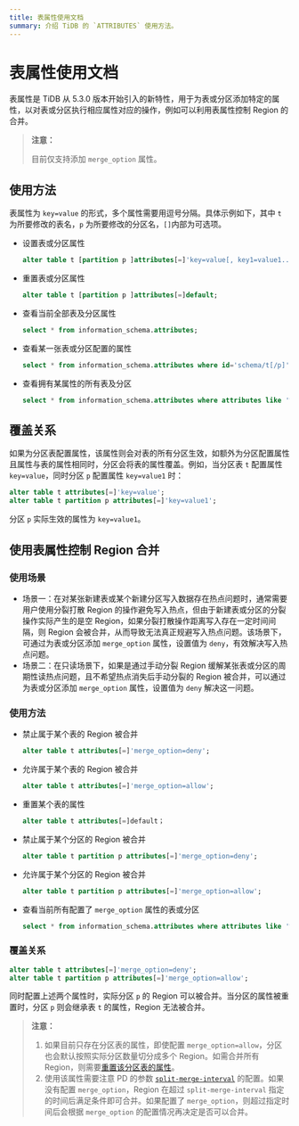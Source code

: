 ```yaml
---
title: 表属性使用文档
summary: 介绍 TiDB 的 `ATTRIBUTES` 使用方法。
---
```


# 表属性使用文档

表属性是 TiDB 从 5.3.0 版本开始引入的新特性，用于为表或分区添加特定的属性，以对表或分区执行相应属性对应的操作，例如可以利用表属性控制 Region 的合并。

> **注意：** 
> 
> 目前仅支持添加 `merge_option` 属性。

## 使用方法

表属性为 `key=value` 的形式，多个属性需要用逗号分隔。具体示例如下，其中 `t` 为所要修改的表名，`p` 为所要修改的分区名，`[]`内部为可选项。

+ 设置表或分区属性

    ```sql
    alter table t [partition p ]attributes[=]'key=value[, key1=value1...]';
    ```

+ 重置表或分区属性

    ```sql
    alter table t [partition p ]attributes[=]default;
    ```

+ 查看当前全部表及分区属性

    ```sql
    select * from information_schema.attributes;
    ```

+ 查看某一张表或分区配置的属性

    ```sql
    select * from information_schema.attributes where id='schema/t[/p]';
    ```

+ 查看拥有某属性的所有表及分区

    ```sql
    select * from information_schema.attributes where attributes like '%key%';
    ```

## 覆盖关系
如果为分区表配置属性，该属性则会对表的所有分区生效，如额外为分区配置属性且属性与表的属性相同时，分区会将表的属性覆盖。例如，当分区表 `t` 配置属性 `key=value`，同时分区 `p` 配置属性 `key=value1` 时：

```sql
alter table t attributes[=]'key=value';
alter table t partition p attributes[=]'key=value1';
```

分区 `p` 实际生效的属性为 `key=value1`。

## 使用表属性控制 Region 合并

### 使用场景

+ 场景一：在对某张新建表或某个新建分区写入数据存在热点问题时，通常需要用户使用分裂打散 Region 的操作避免写入热点，但由于新建表或分区的分裂操作实际产生的是空 Region，如果分裂打散操作距离写入存在一定时间间隔，则 Region 会被合并，从而导致无法真正规避写入热点问题。该场景下，可通过为表或分区添加 `merge_option` 属性，设置值为 `deny`，有效解决写入热点问题。
+ 场景二：在只读场景下，如果是通过手动分裂 Region 缓解某张表或分区的周期性读热点问题，且不希望热点消失后手动分裂的 Region 被合并，可以通过为表或分区添加 `merge_option` 属性，设置值为 `deny` 解决这一问题。

### 使用方法

+ 禁止属于某个表的 Region 被合并

    ```sql
    alter table t attributes[=]'merge_option=deny';
    ```

+ 允许属于某个表的 Region 被合并

    ```sql
    alter table t attributes[=]'merge_option=allow';
    ```

+ 重置某个表的属性

    ```sql
    alter table t attributes[=]default；
    ```

+ 禁止属于某个分区的 Region 被合并

    ```sql
    alter table t partition p attributes[=]'merge_option=deny';
    ```

+ 允许属于某个分区的 Region 被合并

    ```sql
    alter table t partition p attributes[=]'merge_option=allow';
    ```

+ 查看当前所有配置了 `merge_option` 属性的表或分区

    ```sql
    select * from information_schema.attributes where attributes like '%merge_option%';
    ```

### 覆盖关系

```sql
alter table t attributes[=]'merge_option=deny';
alter table t partition p attributes[=]'merge_option=allow';
```

同时配置上述两个属性时，实际分区 `p` 的 Region 可以被合并。当分区的属性被重置时，分区 `p` 则会继承表 `t` 的属性，Region 无法被合并。

> **注意：** 
> 
> 1. 如果目前只存在分区表的属性，即使配置 `merge_option=allow`，分区也会默认按照实际分区数量切分成多个 Region。如需合并所有 Region，则需要[重置该分区表的属性](#使用方法)。
> 2. 使用该属性需要注意 PD 的参数 [`split-merge-interval`](/pd-configuration-file.md#split-merge-interval) 的配置。如果没有配置 `merge_option`，Region 在超过 `split-merge-interval` 指定的时间后满足条件即可合并。如果配置了 `merge_option`，则超过指定时间后会根据 `merge_option` 的配置情况再决定是否可以合并。
